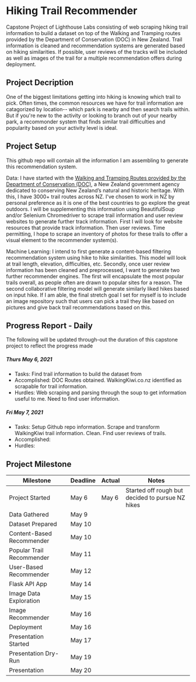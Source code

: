# Hiking Trail Recommender
Capstone Project of Lighthouse Labs consisting of web scraping hiking trail information to build a dataset on top of the Walking and Tramping routes provided by the Department of Conservation (DOC) in New Zealand. Trail information is cleaned and recommendation systems are generated based on hiking similarities. If possible, user reviews of the tracks will be included as well as images of the trail for a multiple recommendation offers during deployment.

## Project Decription
One of the biggest limitations getting into hiking is knowing which trail to pick. Often times, the common resources we have for trail information are catagorized by location-- which park is nearby and then search trails within. But if you're new to the activity or looking to branch out of your nearby park, a recommonder system that finds similar trail difficulties and popularity based on your activity level is ideal. 

## Project Setup
This github repo will contain all the information I am assembling to generate this recommendation system. 

Data: I have started with the [Walking and Tramping Routes provided by the Department of Conservation (DOC)](https://doc-deptconservation.opendata.arcgis.com/datasets/e3f63067394a46238c92f9aed63ff78b), a New Zealand government agency dedicated to conserving New Zealand’s natural and historic heritage. With this, I have 3000+ trail routes across NZ. I've chosen to work in NZ by personal preference as it is one of the best countries to go explore the great outdoors. I will be supplementing this information using BeautifulSoup and/or Selenium Chromedriver to scrape trail information and user review websites to generate further track information. First I will look for website resources that provide track information. Then user reviews. Time permitting, I hope to scrape an inventory of photos for these trails to offer a visual element to the recommender system(s).

Machine Learning: I intend to first generate a content-based filtering recommendation system using hike to hike similarities. This model will look at trail length, elevation, difficulties, etc. Secondly, once user review information has been cleaned and preprocessed, I want to generate two further recommender engines. The first will encapsulate the most popular trails overall, as people often are drawn to popular sites for a reason. The second collaborative filtering model will generate similarly liked hikes based on input hike. If I am able, the final stretch goal I set for myself is to include an image repository such that users can pick a trail they like based on pictures and give back trail recommendations based on this.

## Progress Report - Daily
The following will be updated through-out the duration of this capstone project to reflect the progress made
##### Thurs May 6, 2021
* Tasks: Find trail information to build the dataset from
* Accomplished: DOC Routes obtained. WalkingKiwi.co.nz identified as scrapable for trail information.
* Hurdles: Web scraping and parsing through the soup to get information useful to me. Need to find user information.

##### Fri May 7, 2021
* Tasks: Setup Github repo information. Scrape and transform WalkingKiwi trail information. Clean. Find user reviews of trails.
* Accomplished: 
* Hurdles:


## Project Milestone
Milestone | Deadline | Actual | Notes |
--- | --- | --- | --- |
Project Started | May 6 | May 6 | Started off rough but decided to pursue NZ hikes |
Data Gathered | May 9 | | |
Dataset Prepared | May 10 | | |
Content-Based Recommender | May 10 | | |
Popular Trail Recommender | May 11 | | |
User-Based Recommender | May 12 | | |
Flask API App | May 14 | | |
Image Data Exploration | May 15 | | |
Image Recommender | May 16 | | |
Deployment | May 16 | | |
Presentation Started | May 17 | | |
Presentation Dry-Run | May 19 | | |
Presentation | May 20 | | |

